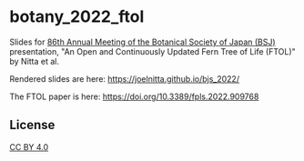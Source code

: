 # botany_2022_ftol

Slides for [86th Annual Meeting of the Botanical Society of Japan (BSJ)](http://bsj.or.jp/bsj86/) presentation, "An Open and Continuously Updated Fern Tree of Life (FTOL)" by Nitta et al.

Rendered slides are here: https://joelnitta.github.io/bjs_2022/

The FTOL paper is here: https://doi.org/10.3389/fpls.2022.909768

## License

[CC BY 4.0](https://creativecommons.org/licenses/by/4.0/)